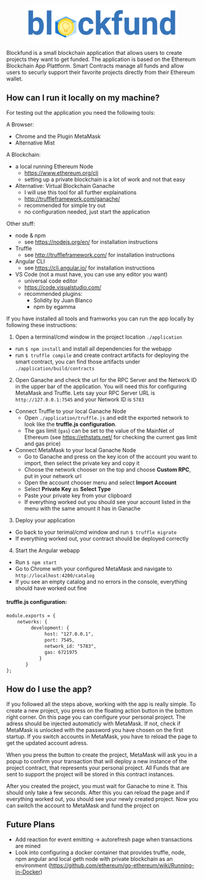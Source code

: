 <p align="center" width="200px">
  <img src="./application/src/assets/Logo/Block-Fund-Logo.svg" width="400px">
</p>

Blockfund is a small blockchain application that allows users to create projects they want to get funded. The application is based on the Ethereum Blockchain App Plattform. Smart Contracts manage all funds and allow users to securly support their favorite projects directly from their Ethereum wallet.

## How can I run it locally on my machine?

For testing out the application you need the following tools:

A Browser:

- Chrome and the Plugin MetaMask
- Alternative Mist

A Blockchain:

- a local running Ethereum Node
  - https://www.ethereum.org/cli
  - setting up a private blockchain is a lot of work and not that easy
- Alternative: Virtual Blockchain Ganache
  - I will use this tool for all further explainations
  - http://truffleframework.com/ganache/
  - recommended for simple try out
  - no configuration needed, just start the application

Other stuff:

- node & npm
  - see https://nodejs.org/en/ for installation instructions
- Truffle
  - see http://truffleframework.com/ for installation instructions
- Angular CLI
  - see https://cli.angular.io/ for installation instructions
- VS Code (not a must have, you can use any editor you want)
  - universal code editor
  - https://code.visualstudio.com/
  - recommended plugins:
    - Solidity by Juan Blanco
    - npm by egamma

If you have installed all tools and framworks you can run the app locally by following these instructions:

1. Open a terminal/cmd window in the project location `./application`
  - run `$ npm install` and install all dependencies for the webapp
  - run `$ truffle compile` and create contract artifacts for deploying the smart contract, you can find those artifacts under `./application/build/contracts`
2. Open Ganache and check the url for the RPC Server and the Network ID in the upper bar of the application. You will need this for configuring MetaMask and Truffle. Lets say your RPC Server URL is `http://127.0.0.1:7545` and your Network ID is `5783`
  - Connect Truffle to your local Ganache Node
    - Open `./application/truffle.js` and edit the exported network to look like the **truffle.js configuration**.
    - The gas limit (`gas`) can be set to the value of the MainNet of Ethereum (see https://ethstats.net/ for checking the current gas limit and gas price)
  - Connect MetaMask to your local Ganache Node
    - Go to Ganache and press on the key icon of the account you want to import, then select the private key and copy it
    - Choose the network chooser on the top and choose **Custom RPC**, put in your network url
    - Open the account chooser menu and select **Import Account**
    - Select **Private Key** as **Select Type**
    - Paste your private key from your clipboard
    - If everything worked out you should see your account listed in the menu with the same amount it has in Ganache
3. Deploy your application
  - Go back to your terimal/cmd window and run `$ truffle migrate`
  - If everything worked out, your contract should be deployed correctly
4. Start the Angular webapp
  - Run `$ npm start`
  - Go to Chrome with your configured MetaMask and navigate to `http://localhost:4200/catalog`
  - If you see an empty catalog and no errors in the console, everything should have worked out fine

#### truffle.js configuration:
``` JS
module.exports = {
    networks: {
         development: {
              host: "127.0.0.1",
              port: 7545,
              network_id: "5783",
              gas: 6721975
            }
       }
};
```

## How do I use the app?

If you followed all the steps above, working with the app is really simple. To create a new project, you press on the floating action button in the bottom right corner. On this page you can configure your personal project. The adress should be injected automaticly with MetaMask. If not, check if MetaMask is unlocked with the password you have chosen on the first startup. If you switch accounts in MetaMask, you have to reload the page to get the updated account adress.

When you press the button to create the project, MetaMask will ask you in a popup to confirm your transaction that will deploy a new instance of the project contract, that represents your personal project. All Funds that are sent to support the project will be stored in this contract instances.

After you created the project, you must wait for Ganache to mine it. This should only take a few seconds. After this you can reload the page and if everything worked out, you should see your newly created project. Now you can switch the account to MetaMask and fund the project on

## Future Plans

- Add reaction for event emitting -> autorefresh page when transactions are mined
- Look into configuring a docker container that provides truffle, node, npm angular and local geth node with private blockchain as an environment (https://github.com/ethereum/go-ethereum/wiki/Running-in-Docker)
